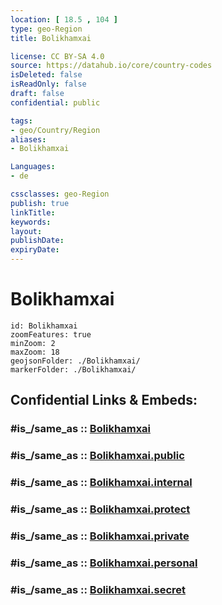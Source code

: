 ```yaml
---
location: [ 18.5 , 104 ] 
type: geo-Region
title: Bolikhamxai

license: CC BY-SA 4.0
source: https://datahub.io/core/country-codes
isDeleted: false
isReadOnly: false
draft: false
confidential: public

tags:
- geo/Country/Region
aliases:
- Bolikhamxai

Languages:
- de

cssclasses: geo-Region
publish: true
linkTitle: 
keywords: 
layout: 
publishDate: 
expiryDate: 
---
```


# Bolikhamxai

```leaflet
id: Bolikhamxai
zoomFeatures: true 
minZoom: 2 
maxZoom: 18
geojsonFolder: ./Bolikhamxai/
markerFolder: ./Bolikhamxai/
```


## Confidential Links & Embeds: 

### #is_/same_as :: [Bolikhamxai](/_Standards/Earth/Continent/Asia/Asia~South~East/Laos/Provinces~Laos/Bolikhamxai.md) 

### #is_/same_as :: [Bolikhamxai.public](/_public/Earth/Continent/Asia/Asia~South~East/Laos/Provinces~Laos/Bolikhamxai.public.md) 

### #is_/same_as :: [Bolikhamxai.internal](/_internal/Earth/Continent/Asia/Asia~South~East/Laos/Provinces~Laos/Bolikhamxai.internal.md) 

### #is_/same_as :: [Bolikhamxai.protect](/_protect/Earth/Continent/Asia/Asia~South~East/Laos/Provinces~Laos/Bolikhamxai.protect.md) 

### #is_/same_as :: [Bolikhamxai.private](/_private/Earth/Continent/Asia/Asia~South~East/Laos/Provinces~Laos/Bolikhamxai.private.md) 

### #is_/same_as :: [Bolikhamxai.personal](/_personal/Earth/Continent/Asia/Asia~South~East/Laos/Provinces~Laos/Bolikhamxai.personal.md) 

### #is_/same_as :: [Bolikhamxai.secret](/_secret/Earth/Continent/Asia/Asia~South~East/Laos/Provinces~Laos/Bolikhamxai.secret.md)

